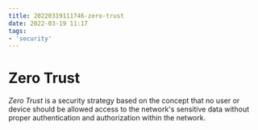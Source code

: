 ```yaml
---
title: 20220319111746-zero-trust
date: 2022-03-19 11:17
tags:
- 'security'
---
```


# Zero Trust

_Zero Trust_ is a security strategy based on the concept that no user or device should be allowed access to the network's sensitive data without proper authentication and authorization within the network.